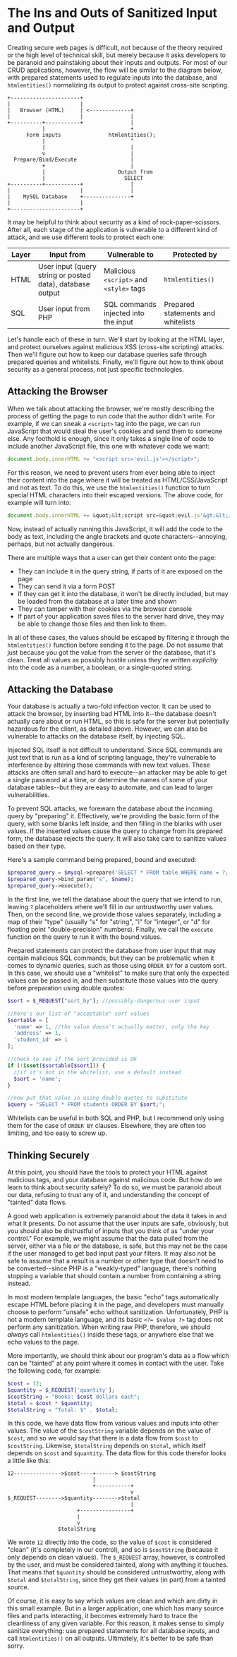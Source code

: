 The Ins and Outs of Sanitized Input and Output
==============================================

Creating secure web pages is difficult, not because of the theory required or the high level of technical skill, but merely because it asks developers to be paranoid and painstaking about their inputs and outputs. For most of our CRUD applications, however, the flow will be similar to the diagram below, with prepared statements used to regulate inputs into the database, and `htmlentities()` normalizing its output to protect against cross-site scripting.

```
+----------------------+
|                      |
|   Browser (HTML)     | <-------------+
|                      |               |
+----------+-----------+               |
           |                           +
      Form inputs               htmlentities();
           |                           ^
           |                           |
           v                           |
  Prepare/Bind/Execute                 |
           +                           |
           |                       Output from
           |                         SELECT
+----------+-----------+               |
|                      |               |
|    MySQL Database    +---------------+
|                      |
+----------------------+
```

It may be helpful to think about security as a kind of rock-paper-scissors. After all, each stage of the application is vulnerable to a different kind of attack, and we use different tools to protect each one:

| Layer | Input from | Vulnerable to | Protected by |
|-------|------------|---------------|--------------|
| HTML | User input (query string or posted data), database output | Malicious `<script>` and `<style>` tags | `htmlentities()` |
| SQL | User input from PHP | SQL commands injected into the input | Prepared statements and whitelists |

Let's handle each of these in turn. We'll start by looking at the HTML layer, and protect ourselves against malicious XSS (cross-site scripting) attacks. Then we'll figure out how to keep our database queries safe through prepared queries and whitelists. Finally, we'll figure out how to think about security as a general process, not just specific technologies.

Attacking the Browser
---------------------

When we talk about attacking the browser, we're mostly describing the process of getting the page to run code that the author didn't write. For example, if we can sneak a `<script>` tag into the page, we can run JavaScript that would steal the user's cookies and send them to someone else. Any foothold is enough, since it only takes a single line of code to include another JavaScript file, this one with whatever code we want:

```js
document.body.innerHTML += "<script src='evil.js'></script>";
```

For this reason, we need to prevent users from ever being able to inject their content into the page where it will be treated as HTML/CSS/JavaScript and not as text. To do this, we use the `htmlentities()` function to turn special HTML characters into their escaped versions. The above code, for example will turn into:

```js
document.body.innerHTML += &quot;&lt;script src=&quot;evil.js'&gt;&lt;/script&gt&quot;;
```

Now, instead of actually running this JavaScript, it will add the code to the body as text, including the angle brackets and quote characters--annoying, perhaps, but not actually dangerous.

There are multiple ways that a user can get their content onto the page:

* They can include it in the query string, if parts of it are exposed on the page
* They can send it via a form POST
* If they can get it into the database, it won't be directly included, but may be loaded from the database at a later time and shown
* They can tamper with their cookies via the browser console
* If part of your application saves files to the server hard drive, they may be able to change those files and then link to them.

In all of these cases, the values should be escaped by filtering it through the `htmlentities()` function before sending it to the page. Do not assume that just because you got the value from the server or the database, that it's clean. Treat all values as possibly hostile unless they're written _explicitly_ into the code as a number, a boolean, or a single-quoted string.

Attacking the Database
----------------------

Your database is actually a two-fold infection vector. It can be used to attack the browser, by inserting bad HTML into it--the database doesn't actually care about or run HTML, so this is safe for the server but potentially hazardous for the client, as detailed above. However, we can also be vulnerable to attacks on the database itself, by injecting SQL.

Injected SQL itself is not difficult to understand. Since SQL commands are just text that is run as a kind of scripting language, they're vulnerable to interference by altering those commands with new text values. These attacks are often small and hard to execute--an attacker may be able to get a single password at a time, or determine the names of some of your database tables--but they are easy to automate, and can lead to larger vulnerabilities.

To prevent SQL attacks, we forewarn the database about the incoming query by "preparing" it. Effectively, we're providing the basic form of the query, with some blanks left inside, and then filling in the blanks with user values. If the inserted values cause the query to change from its prepared form, the database rejects the query. It will also take care to sanitize values based on their type.

Here's a sample command being prepared, bound and executed:

```php
$prepared_query = $mysql->prepare('SELECT * FROM table WHERE name = ?;');
$prepared_query->bind_param("s", $name);
$prepared_query->execute();
```

In the first line, we tell the database about the query that we intend to run, leaving `?` placeholders where we'll fill in our untrustworthy user values. Then, on the second line, we provide those values separately, including a map of their "type" (usually "s" for "string", "i" for "integer", or "d" for floating point "double-precision" numbers). Finally, we call the `execute` function on the query to run it with the bound values.

Prepared statements can protect the database from user input that may contain malicious SQL commands, but they can be problematic when it comes to dynamic queries, such as those using `ORDER BY` for a custom sort. In this case, we should use a "whitelist" to make sure that only the expected values can be passed in, and then substitute those values into the query before preparation using double quotes:

```php
$sort = $_REQUEST["sort_by"]; //possibly-dangerous user input

//here's our list of "acceptable" sort values
$sortable = [
  'name' => 1, //the value doesn't actually matter, only the key
  'address' => 1,
  'student_id' => 1
];

//check to see if the sort provided is OK
if (!isset($sortable[$sort])) {
  //if it's not in the whitelist, use a default instead
  $sort = 'name';
}

//now put that value in using double quotes to substitute
$query = "SELECT * FROM students ORDER BY $sort;";
```

Whitelists can be useful in both SQL and PHP, but I recommend only using them for the case of `ORDER BY` clauses. Elsewhere, they are often too limiting, and too easy to screw up.

Thinking Securely
-----------------

At this point, you should have the tools to protect your HTML against malicious tags, and your database against malicious code. But how do we learn to think about security safely? To do so, we must be paranoid about our data, refusing to trust any of it, and understanding the concept of "tainted" data flows.

A good web application is extremely paranoid about the data it takes in and what it presents. Do not assume that the user inputs are safe, obviously, but you should also be distrustful of inputs that you think of as "under your control." For example, we might assume that the data pulled from the server, either via a file or the database, is safe, but this may not be the case if the user managed to get bad input past your filters. It may also not be safe to assume that a result is a number or other type that doesn't need to be converted--since PHP is a "weakly-typed" language, there's nothing stopping a variable that should contain a number from containing a string instead.

In most modern template languages, the basic "echo" tags automatically escape HTML before placing it in the page, and developers must manually choose to perform "unsafe" echo without sanitization. Unfortunately, PHP is not a modern template language, and its basic `<?= $value ?>` tag does not perform any sanitization. When writing raw PHP, therefore, we should _always_ call `htmlentities()` inside these tags, or anywhere else that we echo values to the page.

More importantly, we should think about our program's data as a flow which can be "tainted" at any point where it comes in contact with the user. Take the following code, for example:

```php
$cost = 12;
$quantity = $_REQUEST['quantity'];
$costString = "Books: $cost dollars each";
$total = $cost * $quantity;
$totalString = "Total: $" . $total;
```

In this code, we have data flow from various values and inputs into other values. The value of the `$costString` variable depends on the value of `$cost`, and so we would say that there is a data flow from `$cost` to `$costString`. Likewise, `$totalString` depends on `$total`, which itself depends on `$cost` and `$quantity`. The data flow for this code therefor looks a little like this:

```
12--------------->$cost----+------> $costString
                           |
                           +-----------+
                                       v
$_REQUEST-------->$quantity-------->$total
                                       |
                      +----------------+
                      |
                      v
                $totalString
```

We wrote `12` directly into the code, so the value of `$cost` is considered "clean" (it's completely in our control), and so is `$costString` (because it only depends on clean values). The `$_REQUEST` array, however, is controlled by the user, and must be considered tainted, along with anything it touches. That means that `$quantity` should be considered untrustworthy, along with `$total` and `$totalString`, since they get their values (in part) from a tainted source.

Of course, it is easy to say which values are clean and which are dirty in this small example. But in a larger application, one which has many source files and parts interacting, it becomes extremely hard to trace the cleanliness of any given variable. For this reason, it makes sense to simply sanitize everything: use prepared statements for all database inputs, and call `htmlentities()` on all outputs. Ultimately, it's better to be safe than sorry.
